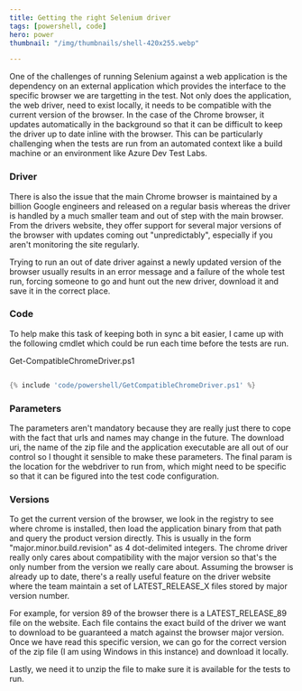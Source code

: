 ```yaml
---
title: Getting the right Selenium driver
tags: [powershell, code]
hero: power
thumbnail: "/img/thumbnails/shell-420x255.webp"

---
```


One of the challenges of running Selenium against a web application is the dependency on an external application which provides the interface
to the specific browser we are targetting in the test. Not only does the application, the web driver, need to exist locally, it needs to be
compatible with the current version of the browser. In the case of the Chrome browser, it updates automatically in the background so that it can
be difficult to keep the driver up to date inline with the browser. This can be particularly challenging when the tests are run from an automated
context like a build machine or an environment like Azure Dev Test Labs.

### Driver

There is also the issue that the main Chrome browser is maintained by a billion Google engineers and released on a regular basis whereas the
driver is handled by a much smaller team and out of step with the main browser. From the drivers website, they offer support for several major
versions of the browser with updates coming out "unpredictably", especially if you aren't monitoring the site regularly.

Trying to run an out of date driver against a newly updated version of the browser usually results in an error message and a failure of the whole
test run, forcing someone to go and hunt out the new driver, download it and save it in the correct place.

### Code

To help make this task of keeping both in sync a bit easier, I came up with the following cmdlet which could be run each time before the tests are run.

Get-CompatibleChromeDriver.ps1
```powershell

{% include 'code/powershell/GetCompatibleChromeDriver.ps1' %}

```

### Parameters

The parameters aren't mandatory because they are really just there to cope with the fact that urls and names may change in the future.
The download uri, the name of the zip file and the application executable are all out of our control so I thought it sensible to make these parameters.
The final param is the location for the webdriver to run from, which might need to be specific so that it can be figured into the test code configuration.

### Versions

To get the current version of the browser, we look in the registry to see where chrome is installed, then load the application binary from that path and
query the product version directly. This is usually in the form "major.minor.build.revision" as 4 dot-delimited integers. The chrome driver really only cares
about compatibility with the major version so that's the only number from the version we really care about. Assuming the browser is already up to date,
there's a really useful feature on the driver website where the team maintain a set of LATEST_RELEASE_X files stored by major version number.

For example, for version 89 of the browser there is a LATEST_RELEASE_89 file on the website. Each file contains the exact build of the driver we
want to download to be guaranteed a match against the browser major version. Once we have read this specific version, we can go for the correct version of the
zip file (I am using Windows in this instance) and download it locally.

Lastly, we need it to unzip the file to make sure it is available for the tests to run.
